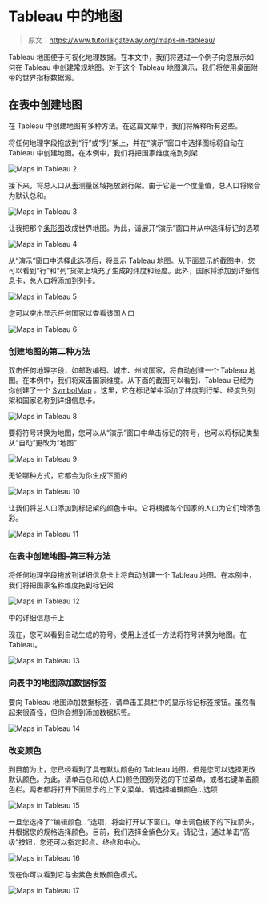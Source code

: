 # Tableau 中的地图

> 原文：<https://www.tutorialgateway.org/maps-in-tableau/>

Tableau 地图便于可视化地理数据。在本文中，我们将通过一个例子向您展示如何在 Tableau 中创建常规地图。对于这个 Tableau 地图演示，我们将使用桌面附带的世界指标数据源。

## 在表中创建地图

在 Tableau 中创建地图有多种方法。在这篇文章中，我们将解释所有这些。

将任何地理字段拖放到“行”或“列”架上，并在“演示”窗口中选择图标将自动在 Tableau 中创建地图。在本例中，我们将把国家维度拖到列架

![Maps in Tableau 2](img/4127166e48942a05f2bf98883677ab28.png)

接下来，将总人口从[表](https://www.tutorialgateway.org/tableau/)测量区域拖放到行架。由于它是一个度量值，总人口将聚合为默认总和。

![Maps in Tableau 3](img/7b5a287bbfc8b413fef4c22409922fd9.png)

让我把那个[条形图](https://www.tutorialgateway.org/bar-chart-in-tableau/)改成世界地图。为此，请展开“演示”窗口并从中选择标记的选项

![Maps in Tableau 4](img/5f2918fcfe2e4db61f489ed8a42a6a3e.png)

从“演示”窗口中选择此选项后，将显示 Tableau 地图。从下面显示的截图中，您可以看到“行”和“列”货架上填充了生成的纬度和经度。此外，国家将添加到详细信息卡，总人口将添加到列卡。

![Maps in Tableau 5](img/500902b5cc798f7dd6f195ed41f8e081.png)

您可以突出显示任何国家以查看该国人口

![Maps in Tableau 6](img/10205466d23025de3dc94f9058182bae.png)

### 创建地图的第二种方法

双击任何地理字段，如邮政编码、城市、州或国家，将自动创建一个 Tableau 地图。在本例中，我们将双击国家维度。从下面的截图可以看到，Tableau 已经为你创建了一个 [SymbolMap](https://www.tutorialgateway.org/how-to-create-a-map-in-tableau/) 。这里，它在标记架中添加了纬度到行架、经度到列架和国家名称到详细信息卡。

![Maps in Tableau 8](img/8d157edc5e10c3ef6859ba58434ae7a5.png)

要将符号转换为地图，您可以从“演示”窗口中单击标记的符号，也可以将标记类型从“自动”更改为“地图”

![Maps in Tableau 9](img/efe766bc77f88891c78bad305d3c8a02.png)

无论哪种方式，它都会为你生成下面的

![Maps in Tableau 10](img/e1a57f4142c45073958a31702afe3918.png)

让我们将总人口添加到标记架的颜色卡中。它将根据每个国家的人口为它们增添色彩。

![Maps in Tableau 11](img/d95488fded60aad5ecb5239684624aa6.png)

### 在表中创建地图–第三种方法

将任何地理字段拖放到详细信息卡上将自动创建一个 Tableau 地图。在本例中，我们将把国家名称维度拖到标记架

![Maps in Tableau 12](img/cd8b3625f367be7957803576c01e3a55.png)

中的详细信息卡上

现在，您可以看到自动生成的符号。使用上述任一方法将符号转换为地图。在 Tableau。

![Maps in Tableau 13](img/5cd2b37eb312361472d00017959f5cdc.png)

### 向表中的地图添加数据标签

要向 Tableau 地图添加数据标签，请单击工具栏中的显示标记标签按钮。虽然看起来很奇怪，但你会想到添加数据标签。

![Maps in Tableau 14](img/7ac6d448675753d4a23ccf34ddb97204.png)

### 改变颜色

到目前为止，您已经看到了具有默认颜色的 Tableau 地图，但是您可以选择更改默认颜色。为此，请单击总和(总人口)颜色图例旁边的下拉菜单，或者右键单击颜色栏。两者都将打开下面显示的上下文菜单。请选择编辑颜色…选项

![Maps in Tableau 15](img/5d924bc501a4ff409fd54264dc6f35e5.png)

一旦您选择了“编辑颜色...”选项，将会打开以下窗口。单击调色板下的下拉箭头，并根据您的规格选择颜色。目前，我们选择金紫色分叉。请记住，通过单击“高级”按钮，您还可以指定起点、终点和中心。

![Maps in Tableau 16](img/cd066cb97c51c80e5580535649e11a4f.png)

现在你可以看到它与金紫色发散颜色模式。

![Maps in Tableau 17](img/ad668f137c6127ed0493e2a257678d51.png)